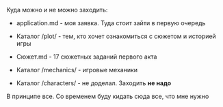 Куда можно и не можно заходить:
* application.md - моя заявка. Туда стоит зайти в первую очередь
* Каталог /plot/ - тем, кто хочет ознакомиться с сюжетом и историей игры
* Сюжет.md - 17 сюжетных заданий первого акта
* Каталог /mechanics/ - игровые механики

* Каталог /characters/ - не доделал. Заходить **не надо**

В принципе все. Со временем буду кидать сюда все, что мне нужно
